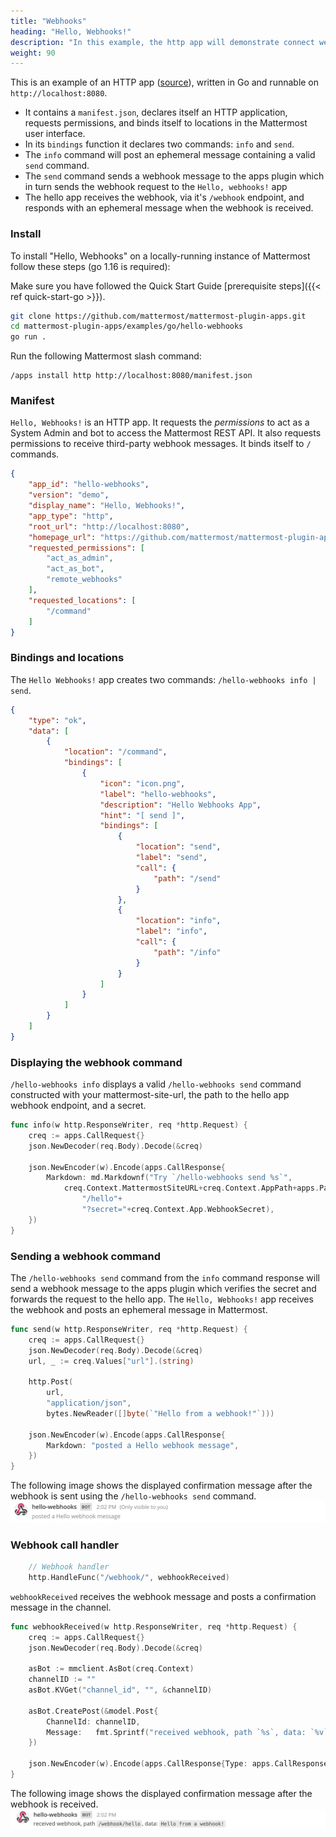 ```yaml
---
title: "Webhooks"
heading: "Hello, Webhooks!"
description: "In this example, the http app will demonstrate connect webhooks"
weight: 90
---
```


This is an example of an HTTP app ([source](https://github.com/mattermost/mattermost-plugin-apps/tree/master/examples/go/hello-webhooks)), written in Go and runnable on `http://localhost:8080`.

- It contains a `manifest.json`, declares itself an HTTP application, requests permissions, and binds itself to locations in the Mattermost user interface.
- In its `bindings` function it declares two commands: `info` and `send`.
- The `info` command will post an ephemeral message containing a valid `send` command.
- The `send` command sends a webhook message to the apps plugin which in turn sends the webhook request to the `Hello, webhooks!` app
- The hello app receives the webhook, via it's `/webhook` endpoint, and responds with an ephemeral message when the webhook is received.

### Install

To install "Hello, Webhooks" on a locally-running instance of Mattermost follow these steps (go 1.16 is required):

Make sure you have followed the Quick Start Guide [prerequisite steps]({{< ref quick-start-go >}}).

```sh
git clone https://github.com/mattermost/mattermost-plugin-apps.git
cd mattermost-plugin-apps/examples/go/hello-webhooks
go run . 
```

Run the following Mattermost slash command:

```
/apps install http http://localhost:8080/manifest.json
```

### Manifest

`Hello, Webhooks!` is an HTTP app. It requests the *permissions* to act as a System Admin and bot to access the Mattermost REST API. It also requests permissions to receive third-party webhook messages. It binds itself to `/` commands.

```json
{
    "app_id": "hello-webhooks",
    "version": "demo",
    "display_name": "Hello, Webhooks!",
    "app_type": "http",
    "root_url": "http://localhost:8080",
    "homepage_url": "https://github.com/mattermost/mattermost-plugin-apps/tree/master/examples/go/hello-webhooks",
    "requested_permissions": [
        "act_as_admin",
        "act_as_bot",
        "remote_webhooks"
    ],
    "requested_locations": [
        "/command"
    ]
}
```

### Bindings and locations

The `Hello Webhooks!` app creates two commands: `/hello-webhooks info | send`.

```json
{
    "type": "ok",
    "data": [
        {
            "location": "/command",
            "bindings": [
                {
                    "icon": "icon.png",
                    "label": "hello-webhooks",
                    "description": "Hello Webhooks App",
                    "hint": "[ send ]",
                    "bindings": [
                        {
                            "location": "send",
                            "label": "send",
                            "call": {
                                "path": "/send"
                            }
                        },
                        {
                            "location": "info",
                            "label": "info",
                            "call": {
                                "path": "/info"
                            }
                        }
                    ]
                }
            ]
        }
    ]
}
```

### Displaying the webhook command

`/hello-webhooks info` displays a valid `/hello-webhooks send` command constructed with your mattermost-site-url, the path to the hello app webhook endpoint, and a secret.

```go
func info(w http.ResponseWriter, req *http.Request) {
    creq := apps.CallRequest{}
    json.NewDecoder(req.Body).Decode(&creq)

    json.NewEncoder(w).Encode(apps.CallResponse{
        Markdown: md.Markdownf("Try `/hello-webhooks send %s`",
            creq.Context.MattermostSiteURL+creq.Context.AppPath+apps.PathWebhook+
                "/hello"+
                "?secret="+creq.Context.App.WebhookSecret),
    })
}
```

### Sending a webhook command

The `/hello-webhooks send` command from the `info` command response will send a webhook message to the apps plugin which verifies the secret and forwards the request to the hello app. The `Hello, Webhooks!` app receives the webhook and posts an ephemeral message in Mattermost.

```go
func send(w http.ResponseWriter, req *http.Request) {
    creq := apps.CallRequest{}
    json.NewDecoder(req.Body).Decode(&creq)
    url, _ := creq.Values["url"].(string)

    http.Post(
        url,
        "application/json",
        bytes.NewReader([]byte(`"Hello from a webhook!"`)))

    json.NewEncoder(w).Encode(apps.CallResponse{
        Markdown: "posted a Hello webhook message",
    })
}
```

The following image shows the displayed confirmation message after the webhook is sent using the `/hello-webhooks send` command.
![webhookSent message](sent-webhook.png)

### Webhook call handler

```go
    // Webhook handler
    http.HandleFunc("/webhook/", webhookReceived)
```

`webhookReceived` receives the webhook message and posts a confirmation message in the channel.

```go
func webhookReceived(w http.ResponseWriter, req *http.Request) {
    creq := apps.CallRequest{}
    json.NewDecoder(req.Body).Decode(&creq)

    asBot := mmclient.AsBot(creq.Context)
    channelID := ""
    asBot.KVGet("channel_id", "", &channelID)

    asBot.CreatePost(&model.Post{
        ChannelId: channelID,
        Message:   fmt.Sprintf("received webhook, path `%s`, data: `%v`", creq.Path, creq.Values["data"]),
    })

    json.NewEncoder(w).Encode(apps.CallResponse{Type: apps.CallResponseTypeOK})
}
```

The following image shows the displayed confirmation message after the webhook is received.
![webhookReceived message](received-webhook.png)
